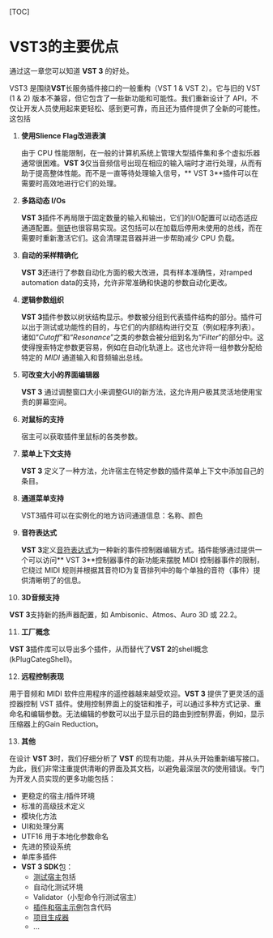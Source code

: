 [TOC]



# VST3的主要优点

通过这一章您可以知道 **VST 3** 的好处。

VST3 是围绕**VST**长服务插件接口的一般重构（VST 1 & VST 2）。它与旧的 VST (1 & 2) 版本不兼容，但它包含了一些新功能和可能性。我们重新设计了 API，不仅让开发人员使用起来更轻松、感到更可靠，而且还为插件提供了全新的可能性。这包括

1. **使用Slience Flag改进表演**

   由于 CPU 性能限制，在一般的计算机系统上管理大型插件集和多个虚拟乐器通常很困难。**VST 3**仅当音频信号出现在相应的输入端时才进行处理，从而有助于提高整体性能。而不是一直等待处理输入信号，** VST 3**插件可以在需要时高效地进行它们的处理。

2. **多路动态 I/Os**

   **VST 3**插件不再局限于固定数量的输入和输出，它们的I/O配置可以动态适应通道配置。[侧链](https://developer.steinberg.help/display/VST/Frequently+Asked+Questions#FrequentlyAskedQuestions-WhatisaSide-chain)也很容易实现。这包括可以在加载后停用未使用的总线，而在需要时重新激活它们。这会清理混音器并进一步帮助减少 CPU 负载。

3. **自动的采样精确化**

   **VST 3**还进行了参数自动化方面的极大改进，具有样本准确性，对ramped automation data的支持，允许非常准确和快速的参数自动化更改。

4. **逻辑参数组织**

   **VST 3**插件参数以树状结构显示。参数被分组到代表插件结构的部分。插件可以出于测试或功能性的目的，与它们的内部结构进行交互（例如程序列表）。诸如“*Cutoff*”和“*Resonance*”之类的参数会被分组到名为“*Filter*”的部分中。这使得搜索特定参数更容易，例如在自动化轨道上。这也允许将一组参数分配给特定的 *MIDI* 通道输入和音频输出总线。

5. **可改变大小的界面编辑器**

   **VST 3** 通过调整窗口大小来调整GUI的新方法，这允许用户极其灵活地使用宝贵的屏幕空间。

6. **对鼠标的支持**

   宿主可以获取插件里鼠标的各类参数。

7. **菜单上下文支持**

   **VST 3** 定义了一种方法，允许宿主在特定参数的插件菜单上下文中添加自己的条目。

8. **通道菜单支持**

   VST3插件可以在实例化的地方访问通道信息：名称、颜色

9. **音符表达式**

   **VST 3**定义[音符表达式](https://developer.steinberg.help/display/VST/[3.5.0]+Note+Expression+Support)为一种新的事件控制器编辑方式。插件能够通过提供一个可以访问** VST 3**控制器事件的新功能来摆脱 MIDI 控制器事件的限制，它绕过 MIDI 规则并根据其音符ID为复音排列中的每个单独的音符（事件）提供清晰明了的信息。

10. **3D音频支持**

   **VST 3**支持新的扬声器配置，如 Ambisonic、Atmos、Auro 3D 或 22.2。

11. **工厂概念**

   **VST 3**插件库可以导出多个插件，从而替代了**VST 2**的shell概念 (kPlugCategShell)。

12. **远程控制表现**

   用于音频和 MIDI 软件应用程序的遥控器越来越受欢迎。**VST 3** 提供了更灵活的遥控器控制 VST 插件。使用控制界面上的旋钮和推子，可以通过多种方式记录、重命名和编辑参数。无法编辑的参数可以出于显示目的路由到控制界面，例如，显示压缩器上的Gain Reduction。

13. **其他**

   在设计 **VST 3**时，我们仔细分析了 **VST** 的现有功能，并从头开始重新编写接口。为此，我们非常注重提供清晰的界面及其文档，以避免最深层次的使用错误。专门为开发人员实现的更多功能包括：

   - 更稳定的宿主/插件环境
   - 标准的高级技术定义
   - 模块化方法
   - UI和处理分离
   - UTF16 用于本地化参数命名
   - 先进的预设系统
   - 单库多插件
   - **VST 3 SDK**包：
      - [测试宿主](https://developer.steinberg.help/display/VST/VST+3+Plug-in+Test+Host)包括
      - 自动化测试环境
      - Validator（小型命令行测试宿主）
      - [插件和宿主示例](https://developer.steinberg.help/display/VST/VST+3+Plug-ins+Examples)包含代码
      - [项目生成器](https://developer.steinberg.help/display/VST/VST+3+Project+Generator)
      - ...

